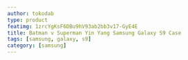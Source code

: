 ```yaml
---
author: tokodab
type: product
featimg: 1zrcYgKsF6DBu9hV93ab2bb3v17-GyE4E
title: Batman v Superman Yin Yang Samsung Galaxy S9 Case
tags: [samsung, galaxy, s9]
category: [samsung]
---
```

